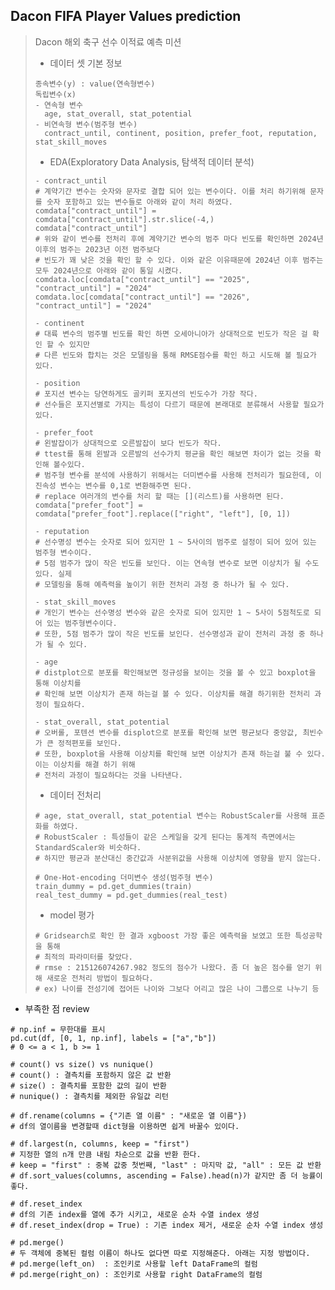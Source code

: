 ## Dacon FIFA Player Values prediction
> Dacon 해외 축구 선수 이적료 예측 미션
> - 데이터 셋 기본 정보
> ~~~ python3
> 종속변수(y) : value(연속형변수)
> 독립변수(x)
> - 연속형 변수
>   age, stat_overall, stat_potential
> - 비연속형 변수(범주형 변수)
>   contract_until, continent, position, prefer_foot, reputation, stat_skill_moves
> ~~~
> - EDA(Exploratory Data Analysis, 탐색적 데이터 분석)
> ~~~ python3
> - contract_until
> # 계약기간 변수는 숫자와 문자로 결합 되어 있는 변수이다. 이를 처리 하기위해 문자를 숫자 포함하고 있는 변수들로 아래와 같이 처리 하였다.
> comdata["contract_until"] = comdata["contract_until"].str.slice(-4,)
> comdata["contract_until"]
> # 위와 같이 변수를 전처리 후에 계약기간 변수의 범주 마다 빈도를 확인하면 2024년 이후의 범주는 2023년 이전 범주보다
> # 빈도가 꽤 낮은 것을 확인 할 수 있다. 이와 같은 이유때문에 2024년 이후 범주는 모두 2024년으로 아래와 같이 통일 시켰다.
> comdata.loc[comdata["contract_until"] == "2025", "contract_until"] = "2024"
> comdata.loc[comdata["contract_until"] == "2026", "contract_until"] = "2024"
>
> - continent
> # 대륙 변수의 범주별 빈도를 확인 하면 오세아니아가 상대적으로 빈도가 작은 걸 확인 할 수 있지만
> # 다른 빈도와 합치는 것은 모델링을 통해 RMSE점수를 확인 하고 시도해 볼 필요가 있다.
>
> - position
> # 포지션 변수는 당연하게도 골키퍼 포지션의 빈도수가 가장 작다.
> # 선수들은 포지션별로 가지는 특성이 다르기 때문에 본래대로 분류해서 사용할 필요가 있다.
>
> - prefer_foot
> # 왼발잡이가 상대적으로 오른발잡이 보다 빈도가 작다.
> # ttest를 통해 왼발과 오른발의 선수가치 평균을 확인 해보면 차이가 없는 것을 확인해 볼수있다.
> # 범주형 변수를 분석에 사용하기 위해서는 더미변수를 사용해 전처리가 필요한데, 이진속성 변수는 변수를 0,1로 변환해주면 된다.
> # replace 여러개의 변수를 처리 할 때는 [](리스트)를 사용하면 된다.
> comdata["prefer_foot"] = comdata["prefer_foot"].replace(["right", "left"], [0, 1])
>
> - reputation
> # 선수명성 변수는 숫자로 되어 있지만 1 ~ 5사이의 범주로 설정이 되어 있어 있는 범주형 변수이다.
> # 5점 범주가 많이 작은 빈도를 보인다. 이는 연속형 변수로 보면 이상치가 될 수도 있다. 실제 
> # 모델링을 통해 예측력을 높이기 위한 전처리 과정 중 하나가 될 수 있다.
>
> - stat_skill_moves
> # 개인기 변수는 선수명성 변수와 같은 숫자로 되어 있지만 1 ~ 5사이 5점척도로 되어 있는 범주형변수이다.
> # 또한, 5점 범주가 많이 작은 빈도를 보인다. 선수명성과 같이 전처리 과정 중 하나가 될 수 있다.
>
> - age
> # distplot으로 분포를 확인해보면 정규성을 보이는 것을 볼 수 있고 boxplot을 통해 이상치를
> # 확인해 보면 이상치가 존재 하는걸 볼 수 있다. 이상치를 해결 하기위한 전처리 과정이 필요하다.
>
> - stat_overall, stat_potential
> # 오버롤, 포텐션 변수를 displot으로 분포를 확인해 보면 평균보다 중앙값, 최빈수가 큰 정적편포를 보인다.
> # 또한, boxplot을 사용해 이상치를 확인해 보면 이상치가 존재 하는걸 불 수 있다. 이는 이상치를 해결 하기 위해
> # 전처리 과정이 필요하다는 것을 나타낸다.
> ~~~
> - 데이터 전처리
> ~~~ python3
> # age, stat_overall, stat_potential 변수는 RobustScaler를 사용해 표준화를 하였다.
> # RobustScaler : 특성들이 같은 스케일을 갖게 된다는 통계적 측면에서는 StandardScaler와 비슷하다.
> # 하지만 평균과 분산대신 중간값과 사분위값을 사용해 이상치에 영향을 받지 않는다.
>
> # One-Hot-encoding 더미변수 생성(범주형 변수)
> train_dummy = pd.get_dummies(train)
> real_test_dummy = pd.get_dummies(real_test)
> ~~~
> - model 평가
> ~~~ python3
> # Gridsearch로 확인 한 결과 xgboost 가장 좋은 예측력을 보였고 또한 특성공학을 통해
> # 최적의 파라미터를 찾았다.
> # rmse : 215126074267.982 정도의 점수가 나왔다. 좀 더 높은 점수를 얻기 위해 새로운 전처리 방법이 필요하다.
> # ex) 나이를 전성기에 접어든 나이와 그보다 어리고 많은 나이 그룹으로 나누기 등
> ~~~



- 부족한 점 review
~~~python3
# np.inf = 무한대를 표시
pd.cut(df, [0, 1, np.inf], labels = ["a","b"])
# 0 <= a < 1, b >= 1

# count() vs size() vs nunique()
# count() : 결측치를 포함하지 않은 값 반환
# size() : 결측치를 포함한 값의 길이 반환
# nunique() : 결측치를 제외한 유일값 리턴

# df.rename(columns = {"기존 열 이름" : "새로운 열 이름"})
# df의 열이름을 변경할때 dict형을 이용하면 쉽게 바꿀수 있이다.

# df.largest(n, columns, keep = "first")
# 지정한 열의 n개 만큼 내림 차순으로 값을 반환 한다.
# keep = "first" : 중복 값중 첫번째, "last" : 마지막 값, "all" : 모든 값 반환
# df.sort_values(columns, ascending = False).head(n)가 같지만 좀 더 능률이 좋다.

# df.reset_index
# df의 기존 index를 열에 추가 시키고, 새로운 순차 수열 index 생성
# df.reset_index(drop = True) : 기존 index 제거, 새로운 순차 수열 index 생성

# pd.merge()
# 두 객체에 중복된 컬럼 이름이 하나도 없다면 따로 지정해준다. 아래는 지정 방법이다.
# pd.merge(left_on)  : 조인키로 사용할 left DataFrame의 컬럼
# pd.merge(right_on) : 조인키로 사용할 right DataFrame의 컬럼
~~~
